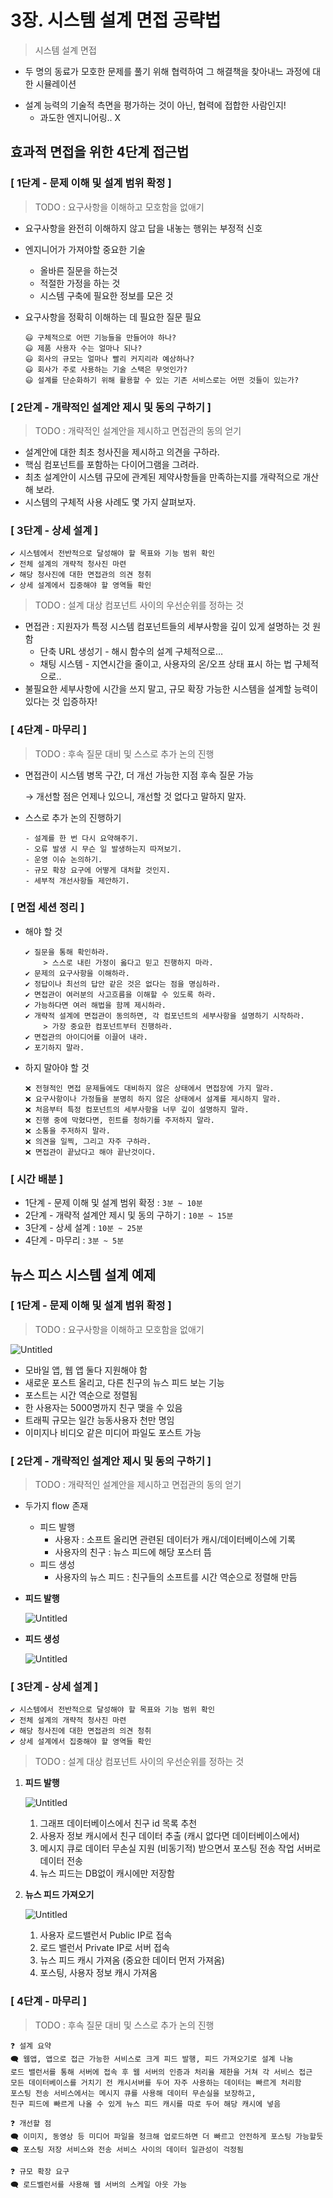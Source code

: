 # 3장. 시스템 설계 면접 공략법

> 시스템 설계 면접
- 두 명의 동료가 모호한 문제를 풀기 위해 협력하여 그 해결책을 찾아내느 과정에 대한 시뮬레이션
> 
- 설계 능력의 기술적 측면을 평가하는 것이 아닌, 협력에 접합한 사람인지!
    - 과도한 엔지니어링.. X

## 효과적 면접을 위한 4단계 접근법

### [ 1단계 - 문제 이해 및 설계 범위 확정 ]

> TODO : 요구사항을 이해하고 모호함을 없애기
> 
- 요구사항을 완전히 이해하지 않고 답을 내놓는 행위는 부정적 신호
- 엔지니어가 가져야할 중요한 기술
    - 올바른 질문을 하는것
    - 적절한 가정을 하는 것
    - 시스템 구축에 필요한 정보를 모은 것
- 요구사항을 정확히 이해하는 데 필요한 질문 필요
    
    ```
    😃 구체적으로 어떤 기능들을 만들어야 하나?
    😃 제품 사용자 수는 얼마나 되나?
    😃 회사의 규모는 얼마나 빨리 커지리라 예상하나?
    😃 회사가 주로 사용하는 기술 스택은 무엇인가?
    😃 설계를 단순화하기 위해 활용할 수 있는 기존 서비스로는 어떤 것들이 있는가?
    ```
    

### [ 2단계 - 개략적인 설계안 제시 및 동의 구하기 ]

> TODO : 개략적인 설계안을 제시하고 면접관의 동의 얻기
> 
- 설계안에 대한 최초 청사진을 제시하고 의견을 구하라.
- 핵심 컴포넌트를 포함하는 다이어그램을 그려라.
- 최초 설계안이 시스템 규모에 관계된 제약사항들을 만족하는지를 개략적으로 개산해 보라.
- 시스템의 구체적 사용 사례도 몇 가지 살펴보자.

### [ 3단계 - 상세 설계 ]

```
✔ 시스템에서 전반적으로 달성해야 할 목표와 기능 범위 확인
✔ 전체 설계의 개략적 청사진 마련
✔ 해당 청사진에 대한 면접관의 의견 청취
✔ 상세 설계에서 집중해야 할 영역들 확인
```

> TODO : 설계 대상 컴포넌트 사이의 우선순위를 정하는 것
> 
- 면접관 : 지원자가 특정 시스템 컴포넌트들의 세부사항을 깊이 있게 설명하는 것 원함
    - 단축 URL 생성기 - 해시 함수의 설계 구체적으로…
    - 채팅 시스템 - 지연시간을 줄이고, 사용자의 온/오프 상태 표시 하는 법 구체적으로..
- 불필요한 세부사항에 시간을 쓰지 말고, 규모 확장 가능한 시스템을 설계할 능력이 있다는 것 입증하자!

### [ 4단계 - 마무리 ]

> TODO : 후속 질문 대비 및 스스로 추가 논의 진행
> 
- 면접관이 시스템 병목 구간, 더 개선 가능한 지점 후속 질문 가능
    
    → 개선할 점은 언제나 있으니, 개선할 것 없다고 말하지 말자.
    
- 스스로 추가 논의 진행하기
    
    ```
    - 설계를 한 번 다시 요약해주기.
    - 오류 발생 시 무슨 일 발생하는지 따져보기.
    - 운영 이슈 논의하기.
    - 규모 확장 요구에 어떻게 대처할 것인지.
    - 세부적 개선사항들 제안하기.
    ```
    

### [ 면접 세션 정리 ]

- 해야 할 것
    
    ```
    ✔ 질문을 통해 확인하라.
    	> 스스로 내린 가정이 옳다고 믿고 진행하지 마라.
    ✔ 문제의 요구사항을 이해하라.
    ✔ 정답이나 최선의 답안 같은 것은 없다는 점을 명심하라.
    ✔ 면접관이 여러분의 사고흐름을 이해할 수 있도록 하라.
    ✔ 가능하다면 여러 해법을 함께 제시하라.
    ✔ 개략적 설계에 면접관이 동의하면, 각 컴포넌트의 세부사항을 설명하기 시작하라.
    	> 가장 중요한 컴포넌트부터 진행하라.
    ✔ 면접관의 아이디어를 이끌어 내라.
    ✔ 포기하지 말라.
    ```
    
- 하지 말아야 할 것
    
    ```
    ❌ 전형적인 면접 문제들에도 대비하지 않은 상태에서 면접장에 가지 말라.
    ❌ 요구사항이나 가정들을 분명히 하지 않은 상태에서 설계를 제시하지 말라.
    ❌ 처음부터 특정 컴포넌트의 세부사항을 너무 깊이 설명하지 말라.
    ❌ 진행 중에 막혔다면, 힌트를 청하기를 주저하지 말라.
    ❌ 소통을 주저하지 말라.
    ❌ 의견을 일찍, 그리고 자주 구하라.
    ❌ 면접관이 끝났다고 해야 끝난것이다.
    ```
    

### [ 시간 배분 ]

- 1단계 - 문제 이해 및 설계 범위 확정 : `3분 ~ 10분`
- 2단계 - 개략적 설계안 제시 및 동의 구하기 : `10분 ~ 15분`
- 3단계 - 상세 설계 : `10분 ~ 25분`
- 4단계 - 마무리 : `3분 ~ 5분`

## 뉴스 피스 시스템 설계 예제

### [ 1단계 - 문제 이해 및 설계 범위 확정 ]

> TODO : 요구사항을 이해하고 모호함을 없애기
> 

![Untitled](img/hongeunbeen/1.png)

- 모바일 앱, 웹 앱 둘다 지원해야 함
- 새로운 포스트 올리고, 다른 친구의 뉴스 피드 보는 기능
- 포스트는 시간 역순으로 정렬됨
- 한 사용자는 5000명까지 친구 맺을 수 있음
- 트래픽 규모는 일간 능동사용자 천만 명임
- 이미지나 비디오 같은 미디어 파일도 포스트 가능

### [ 2단계 - 개략적인 설계안 제시 및 동의 구하기 ]

> TODO : 개략적인 설계안을 제시하고 면접관의 동의 얻기
> 
- 두가지 flow 존재
    - 피드 발행
        - 사용자 : 소프트 올리면 관련된 데이터가 캐시/데이터베이스에 기록
        - 사용자의 친구 : 뉴스 피드에 해당 포스터 뜸
    - 피드 생성
        - 사용자의 뉴스 피드 : 친구들의 소프트를 시간 역순으로 정렬해 만듬
- **피드 발행**
    
    ![Untitled](img/hongeunbeen/2.png)
    
- **피드 생성**
    
    ![Untitled](img/hongeunbeen/3.png)
    

### [ 3단계 - 상세 설계 ]

```
✔ 시스템에서 전반적으로 달성해야 할 목표와 기능 범위 확인
✔ 전체 설계의 개략적 청사진 마련
✔ 해당 청사진에 대한 면접관의 의견 청취
✔ 상세 설계에서 집중해야 할 영역들 확인
```

> TODO : 설계 대상 컴포넌트 사이의 우선순위를 정하는 것
> 
1. **피드 발행**
    
    ![Untitled](img/hongeunbeen/4.png)
    
    1. 그래프 데이터베이스에서 친구 id 목록 추천
    2. 사용자 정보 캐시에서 친구 데이터 추출 (캐시 없다면 데이터베이스에서)
    3. 메시지 큐로 데이터 무손실 지원 (비동기적) 받으면서 포스팅 전송 작업 서버로 데이터 전송
    4. 뉴스 피드는 DB없이 캐시에만 저장함
2. **뉴스 피드 가져오기**
    
    ![Untitled](img/hongeunbeen/5.png)
    
    1. 사용자 로드밸런서 Public IP로 접속
    2. 로드 밸런서 Private IP로 서버 접속
    3. 뉴스 피드 캐시 가져옴 (중요한 데이터 먼저 가져옴)
    4. 포스팅, 사용자 정보 캐시 가져옴

### [ 4단계 - 마무리 ]

> TODO : 후속 질문 대비 및 스스로 추가 논의 진행
> 

```
❓ 설계 요약
🗨 웹앱, 앱으로 접근 가능한 서비스로 크게 피드 발행, 피드 가져오기로 설계 나눔
로드 밸런서를 통해 서버에 접속 후 웹 서버의 인증과 처리율 제한을 거쳐 각 서비스 접근
모든 데이터베이스를 거치기 전 캐시서버를 두어 자주 사용하는 데이터는 빠르게 처리함
포스팅 전송 서비스에서는 메시지 큐를 사용해 데이터 무손실을 보장하고, 
친구 피드에 빠르게 나올 수 있게 뉴스 피드 캐시를 따로 두어 해당 캐시에 넣음

❓ 개선할 점
🗨 이미지, 동영상 등 미디어 파일을 청크해 업로드하면 더 빠르고 안전하게 포스팅 가능할듯
🗨 포스팅 저장 서비스와 전송 서비스 사이의 데이터 일관성이 걱정됨

❓ 규모 확장 요구
🗨 로드벨런서를 사용해 웹 서버의 스케일 아웃 가능
```